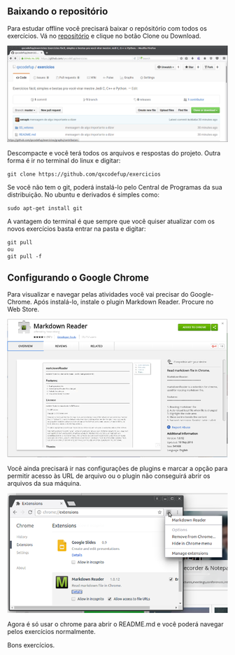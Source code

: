 ## Baixando o repositório 
Para estudar offline você precisará baixar o repósitório com todos os exercícios.
Vá no [repositório](https://github.com/qxcodefup/exercicios) e clique no botão
Clone ou Download.

![Donwload](download.png)

Descompacte e você terá todos os arquivos e respostas do projeto. Outra forma é
ir no terminal do linux e digitar:

    git clone https://github.com/qxcodefup/exercicios

Se você não tem o git, poderá instalá-lo pelo Central de Programas da sua
distribuição. No ubuntu e derivados é simples como:
    
    sudo apt-get install git

A vantagem do terminal é que sempre que você quiser atualizar com os novos
exercícios basta entrar na pasta e digitar:

    git pull
    ou
    git pull -f

## Configurando o Google Chrome 

Para visualizar e navegar pelas atividades você vai precisar do Google-Chrome.
Após instalá-lo, instale o plugin Markdown Reader. Procure no Web Store.

![Extensão](plugin.png)

Você ainda precisará ir nas configurações de plugins e marcar a opção para 
permitir acesso às URL de arquivo ou o plugin não conseguirá abrir os arquivos
da sua máquina.

![Extensão](extensao.png)

Agora é só usar o chrome para abrir o README.md e você poderá navegar pelos
exercícios normalmente. 

Bons exercícios.

